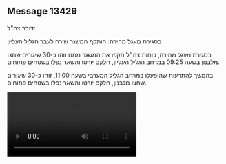## Message 13429

דובר צה"ל:

בסגירת מעגל מהירה: הותקף המשגר שירה לעבר הגליל העליון

בסגירת מעגל מהירה, כוחות צה״ל תקפו את המשגר ממנו זוהו כ-30 שיגורים שחצו מלבנון בשעה 09:25 במרחב הגליל העליון, חלקם יורטו והשאר נפלו בשטחים פתוחים.

בהמשך להתרעות שהופעלו במרחב הגליל המערבי בשעה 11:00, זוהו כ-30 שיגורים שחצו מלבנון, חלקם יורטו והשאר נפלו בשטחים פתוחים.

![Video](https://data.iron-swords.co.il/2024/November/04/13429/13429_media.mp4)
